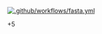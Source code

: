 [![.github/workflows/fasta.yml](https://github.com/firaja/zazyadmin/actions/workflows/fasta.yml/badge.svg?event=schedule)](https://github.com/firaja/zazyadmin/actions/workflows/fasta.yml)

+5
